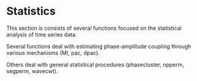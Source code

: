# Statistics

This section is consists of several functions focused on the statistical analysis of time series data.

Several functions deal with estimating phase-amplitude coupling through various mechanisms (MI, pac, dpac).

Others deal with general statistical procedures (phasecluster, npperm, segperm, wavecwt).
